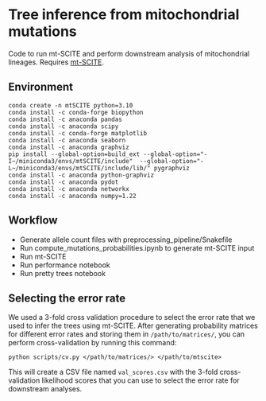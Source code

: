 # Tree inference from mitochondrial mutations
Code to run mt-SCITE and perform downstream analysis of mitochondrial lineages. Requires [mt-SCITE](https://github.com/joannahard/mt-SCITE). 

## Environment
```
conda create -n mtSCITE python=3.10
conda install -c conda-forge biopython
conda install -c anaconda pandas
conda install -c anaconda scipy
conda install -c conda-forge matplotlib
conda install -c anaconda seaborn
conda install -c anaconda graphviz
pip install --global-option=build_ext --global-option="-I~/miniconda3/envs/mtSCITE/include"  --global-option="-L~/miniconda3/envs/mtSCITE/include/lib/" pygraphviz
conda install -c anaconda python-graphviz
conda install -c anaconda pydot
conda install -c anaconda networkx
conda install -c anaconda numpy=1.22
```

## Workflow
* Generate allele count files with preprocessing_pipeline/Snakefile
* Run compute_mutations_probabilities.ipynb to generate mt-SCITE input
* Run mt-SCITE
* Run performance notebook
* Run pretty trees notebook

## Selecting the error rate
We used a 3-fold cross validation procedure to select the error rate that we used to infer the trees using mt-SCITE. After generating probability matrices for different error rates and storing them in `/path/to/matrices/`, you can perform cross-validation by running this command: 
```
python scripts/cv.py </path/to/matrices/> </path/to/mtscite>
```
This will create a CSV file named `val_scores.csv` with the 3-fold cross-validation likelihood scores that you can use to select the error rate for downstream analyses. 
